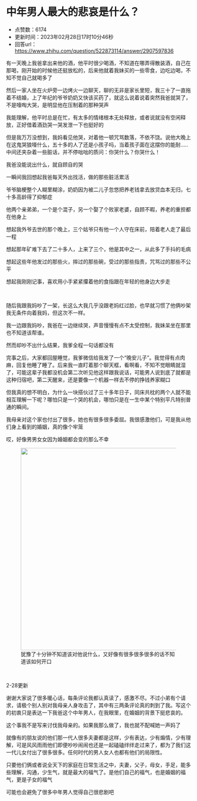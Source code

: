 # 中年男人最大的悲哀是什么？
- 点赞数：6174
- 更新时间：2023年02月28日17时10分46秒
- 回答url：https://www.zhihu.com/question/522873114/answer/2907597836
<body>
 <p data-pid="q2_12YQA">有一天晚上我爸拿出来他的酒，他平时很少喝酒，不知道在哪弄得散装酒，自己在那喝，刚开始的时候他还挺放松的，后来他就着我妹买的一些零食，边吃边喝，不知不觉自己就喝多了</p>
 <p data-pid="Oy4vQiIJ">然后一家人坐在火炉旁一边烤火一边聊天，聊的无非是家长里短，我三十了一直拖着不结婚，上了年纪的爷爷奶奶又快该买药了，就这么说着说着突然我爸就哭了，不是嚎啕大哭，是明显他在压制着的那种哭声</p>
 <p data-pid="HpeBHAHt">我能理解，他平时总是在忙，有太多的情绪根本无处释放，或者说就没有空闲释放，正好借着酒劲哭一哭发泄一下也挺好的</p>
 <p data-pid="53S__yoc">但是我万万没想到，我妈看见他哭，对着他一顿咒骂数落，不依不饶。说他大晚上在这鬼哭狼嚎什么，五十多的人了还是小孩子吗，当着孩子面在这摆你的能耐.....中间还夹杂着一些脏话，并不停咄咄的质问：你哭什么？你哭什么！</p>
 <p data-pid="JB--pW-H">我爸没能说出什么，就自顾自的哭</p>
 <p data-pid="1ITcCqZn">一瞬间我回想起我爸每天外出找活，做的那些脏活累活</p>
 <p data-pid="Uz8wvJw5">爷爷脑梗整个人糊里糊涂，奶奶因为被二儿子忽悠把养老钱拿去放贷血本无归，七十多高龄得了抑郁症</p>
 <p data-pid="Dm5L0u3N">他两个亲弟弟，一个是个混子，另一个娶了个败家老婆，自顾不暇，养老的重担都在他身上</p>
 <p data-pid="jct9ZltF">想起我外爷去世的那个晚上，三个姑爷只有他一个人守在床前，陪着老人走了最后一程</p>
 <p data-pid="7xEd_YAR">想起那年矿难下去了二十多人，上来了三个，他是其中之一，从此多了手抖的毛病</p>
 <p data-pid="U6mD8Hdz">想起这些年他发过的那些火，摔过的那些碗，受过的那些指责，咒骂过的那些不公平</p>
 <p data-pid="OWdYLaXa">想起我刚刚记事，喜欢用小手紧紧攥着他的食指跟在年轻的他身边大步走</p>
 <p class="ztext-empty-paragraph"><br></p>
 <p data-pid="Ocj6yd7r">随后我跟我妈吵了一架，长这么大我几乎没跟老妈红过脸，也早就习惯了他俩吵架我无条件向着我妈，但这次不一样。</p>
 <p data-pid="6Pkgy2rW">我一边跟我妈吵，我爸在一边继续哭，声音慢慢有点不太受控制，我妹呆坐在那里也不知道该帮谁。</p>
 <p data-pid="DagoFW9E">然而却吵不出什么结果，我爹全程一句话都没有</p>
 <p data-pid="TKUUbwRX">完事之后，大家都回屋睡觉，我爹微信给我发了一个“晚安儿子”。我觉得有点肉麻，回复他睡了睡了。后来我一直盯着那个聊天框，看啊看，不知不觉眼睛就湿了，可能这辈子我都没机会第二次听见他这样跟我说话，可能男人说到底了就都是这种归宿吧，第二天醒来，还是要像一个机器一样去不停的挣钱养家糊口</p>
 <p data-pid="0nXdGRvO">但我真的想不明白，为什么一块搭伙过了三十多年日子，同床共枕的两个人就不能相互理解一下呢？哪怕只是一个哭的机会，哪怕只是在一生中某个特别平凡特别普通的瞬间。</p>
 <p data-pid="Wn6CcVo6">我母亲对这个家也付出了很多，她也有很多很多委屈。我很感激他们，可是我从他们身上看到的婚姻，真的像个牢笼</p>
 <p data-pid="9W-FPUp-">哎，好像男男女女因为婚姻都会变的那么不幸</p>
 <figure data-size="normal">
  <img src="https://picx.zhimg.com/50/v2-f6a800ad7859fbc7c46ad1dea282a280_720w.jpg?source=1940ef5c" data-rawwidth="550" data-rawheight="1018" data-size="normal" data-original-token="v2-e47f19ac443c66d8650e840b73fc4e38" data-default-watermark-src="https://picx.zhimg.com/50/v2-f6a800ad7859fbc7c46ad1dea282a280_720w.jpg?source=1940ef5c" class="origin_image zh-lightbox-thumb" width="550" data-original="https://pica.zhimg.com/v2-f6a800ad7859fbc7c46ad1dea282a280_r.jpg?source=1940ef5c">
  <figcaption>
   犹豫了十分钟不知道该对他说什么，又好像有很多很多很多的话不知道该如何开口
  </figcaption>
 </figure>
 <p class="ztext-empty-paragraph"><br></p>
 <p data-pid="vlDjes5U">2-28更新</p>
 <p data-pid="euc7OEPz">谢谢大家说了很多暖心话，每条评论我都认真读了，感激不尽。不过小弟有个请求，请极个别人别对我母亲人身攻击了，其中有三两条评论真的刺到了我。写这个的初衷只是表达一下我爸这个中年男人，在我眼里，在婚姻的背景下挺悲哀的。</p>
 <p data-pid="PMPYjbeq">这个事我不是写来讨伐我母亲的。如果我那么做了，我也就不配喊她一声妈了</p>
 <p data-pid="ffR0a-uf">就像有的朋友说的他们那一代人很多夫妻都是这样，少有表达，少有煽情，少有理解，可是风风雨雨他们即便吵吵闹闹也还是一起磕磕绊绊走过来了，都为了我们这一代儿女付出了很多很多。任何时代的男人女人也都有他们的局限性。</p>
 <p data-pid="P4fiie-N">只要他们俩或者说全天下的家庭在日常生活之中，夫妻，父子，母女，手足，能多些理解，沟通，少生气，就是最大的福气了。是他们自己的福气，也是婚姻的福气，更是子女的福气</p>
 <p data-pid="pXVnyP75">可能也会避免了很多中年男人觉得自己很悲剧吧</p>
</body>